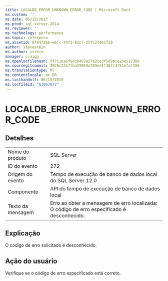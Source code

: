 ```yaml
---
title: LOCALDB_ERROR_UNKNOWN_ERROR_CODE | Microsoft Docs
ms.custom: ''
ms.date: 06/13/2017
ms.prod: sql-server-2014
ms.reviewer: ''
ms.technology: performance
ms.topic: reference
ms.assetid: 8f8472b6-e6fc-44f3-82c7-25f127461fa8
author: stevestein
ms.author: sstein
manager: craigg
ms.openlocfilehash: ff7116a6f6dc9407e5782ce3f5d9bce23e527380
ms.sourcegitcommit: 3026c22b7fba19059a769ea5f367c4f51efaf286
ms.translationtype: MT
ms.contentlocale: pt-BR
ms.lasthandoff: 06/15/2019
ms.locfileid: "63067872"
---
```

# <a name="localdb_error_unknown_error_code"></a>LOCALDB_ERROR_UNKNOWN_ERROR_CODE
    
## <a name="details"></a>Detalhes  
  
|||  
|-|-|  
|Nome do produto|SQL Server|  
|ID do evento|272|  
|Origem do evento|Tempo de execução de banco de dados local do SQL Server 12.0|  
|Componente|API do tempo de execução de banco de dados local|  
|Texto da mensagem|Erro ao obter a mensagem de erro localizada: O código de erro especificado é desconhecido.|  
  
## <a name="explanation"></a>Explicação  
 O código de erro solicitado é desconhecido.  
  
## <a name="user-action"></a>Ação do usuário  
 Verifique se o código de erro especificado está correto.  
  
  
